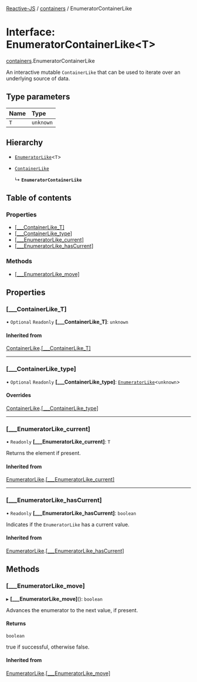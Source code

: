 [Reactive-JS](../README.md) / [containers](../modules/containers.md) / EnumeratorContainerLike

# Interface: EnumeratorContainerLike<T\>

[containers](../modules/containers.md).EnumeratorContainerLike

An interactive mutable `ContainerLike` that can be used to iterate
over an underlying source of data.

## Type parameters

| Name | Type |
| :------ | :------ |
| `T` | `unknown` |

## Hierarchy

- [`EnumeratorLike`](containers.EnumeratorLike.md)<`T`\>

- [`ContainerLike`](containers.ContainerLike.md)

  ↳ **`EnumeratorContainerLike`**

## Table of contents

### Properties

- [[\_\_\_ContainerLike\_T]](containers.EnumeratorContainerLike.md#[___containerlike_t])
- [[\_\_\_ContainerLike\_type]](containers.EnumeratorContainerLike.md#[___containerlike_type])
- [[\_\_\_EnumeratorLike\_current]](containers.EnumeratorContainerLike.md#[___enumeratorlike_current])
- [[\_\_\_EnumeratorLike\_hasCurrent]](containers.EnumeratorContainerLike.md#[___enumeratorlike_hascurrent])

### Methods

- [[\_\_\_EnumeratorLike\_move]](containers.EnumeratorContainerLike.md#[___enumeratorlike_move])

## Properties

### [\_\_\_ContainerLike\_T]

• `Optional` `Readonly` **[\_\_\_ContainerLike\_T]**: `unknown`

#### Inherited from

[ContainerLike](containers.ContainerLike.md).[[___ContainerLike_T]](containers.ContainerLike.md#[___containerlike_t])

___

### [\_\_\_ContainerLike\_type]

• `Optional` `Readonly` **[\_\_\_ContainerLike\_type]**: [`EnumeratorLike`](containers.EnumeratorLike.md)<`unknown`\>

#### Overrides

[ContainerLike](containers.ContainerLike.md).[[___ContainerLike_type]](containers.ContainerLike.md#[___containerlike_type])

___

### [\_\_\_EnumeratorLike\_current]

• `Readonly` **[\_\_\_EnumeratorLike\_current]**: `T`

Returns the element if present.

#### Inherited from

[EnumeratorLike](containers.EnumeratorLike.md).[[___EnumeratorLike_current]](containers.EnumeratorLike.md#[___enumeratorlike_current])

___

### [\_\_\_EnumeratorLike\_hasCurrent]

• `Readonly` **[\_\_\_EnumeratorLike\_hasCurrent]**: `boolean`

Indicates if the `EnumeratorLike` has a current value.

#### Inherited from

[EnumeratorLike](containers.EnumeratorLike.md).[[___EnumeratorLike_hasCurrent]](containers.EnumeratorLike.md#[___enumeratorlike_hascurrent])

## Methods

### [\_\_\_EnumeratorLike\_move]

▸ **[___EnumeratorLike_move]**(): `boolean`

Advances the enumerator to the next value, if present.

#### Returns

`boolean`

true if successful, otherwise false.

#### Inherited from

[EnumeratorLike](containers.EnumeratorLike.md).[[___EnumeratorLike_move]](containers.EnumeratorLike.md#[___enumeratorlike_move])
